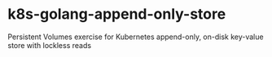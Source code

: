 # k8s-golang-append-only-store
Persistent Volumes exercise for Kubernetes append-only, on-disk key-value store with lockless reads

